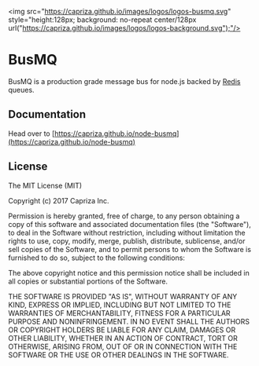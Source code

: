 <img src="https://capriza.github.io/images/logos/logos-busmq.svg" style="height:128px; background: no-repeat center/128px url("https://capriza.github.io/images/logos/logos-background.svg");"/>

# BusMQ

BusMQ is a production grade message bus for node.js backed by [Redis](http://redis.io/) queues.

## Documentation 

Head over to [https://capriza.github.io/node-busmq](https://capriza.github.io/node-busmq)

## License

The MIT License (MIT)

Copyright (c) 2017 Capriza Inc.

Permission is hereby granted, free of charge, to any person obtaining a copy
of this software and associated documentation files (the "Software"), to deal
in the Software without restriction, including without limitation the rights
to use, copy, modify, merge, publish, distribute, sublicense, and/or sell
copies of the Software, and to permit persons to whom the Software is
furnished to do so, subject to the following conditions:

The above copyright notice and this permission notice shall be included in
all copies or substantial portions of the Software.

THE SOFTWARE IS PROVIDED "AS IS", WITHOUT WARRANTY OF ANY KIND, EXPRESS OR
IMPLIED, INCLUDING BUT NOT LIMITED TO THE WARRANTIES OF MERCHANTABILITY,
FITNESS FOR A PARTICULAR PURPOSE AND NONINFRINGEMENT. IN NO EVENT SHALL THE
AUTHORS OR COPYRIGHT HOLDERS BE LIABLE FOR ANY CLAIM, DAMAGES OR OTHER
LIABILITY, WHETHER IN AN ACTION OF CONTRACT, TORT OR OTHERWISE, ARISING FROM,
OUT OF OR IN CONNECTION WITH THE SOFTWARE OR THE USE OR OTHER DEALINGS IN
THE SOFTWARE.
